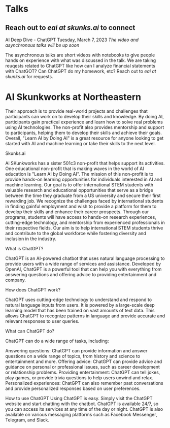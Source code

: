 # Talks  
## Reach out to *eai at skunks.ai* to connect

AI Deep Dive - ChatGPT  Tuesday, March 7, 2023
*The video and asynchronous talks will be up soon*

The asynchronous talks are short videos with notebooks to give people hands on experience with what was discussed in the talk.
We are taking reuqests related to ChatGPT like how can I analyze financial statements with ChatGOT? Can ChatGPT do my homework, etc?  Reach out to *eai at skunks.ai* for requests.


# AI Skunkworks at Northeastern

Their approach is to provide real-world projects and challenges that participants can work on to develop their skills and knowledge. By doing AI, participants gain practical experience and learn how to solve real problems using AI technologies. The non-profit also provides mentorship and support to participants, helping them to develop their skills and achieve their goals. Overall, "Learn AI by Doing AI" is a great resource for anyone looking to get started with AI and machine learning or take their skills to the next level.

Skunks.ai

Ai SKunkworks has a sister 501c3 non-profit that helps support its activities. One educational non-profit that is making waves in the world of AI education is "Learn AI by Doing AI". The mission of this non-profit is to provide hands-on learning opportunities for individuals interested in AI and machine learning. Our goal is to offer international STEM students with valuable research and educational opportunities that serve as a bridge between the time they graduate from a US university and secure their first rewarding job. We recognize the challenges faced by international students in finding gainful employment and wish to provide a platform for them to develop their skills and enhance their career prospects. Through our programs, students will have access to hands-on research experiences, cutting-edge technology, and mentorship from experienced professionals in their respective fields. Our aim is to help international STEM students thrive and contribute to the global workforce while fostering diversity and inclusion in the industry.

What is ChatGPT?

ChatGPT is an AI-powered chatbot that uses natural language processing to provide users with a wide range of services and assistance. Developed by OpenAI, ChatGPT is a powerful tool that can help you with everything from answering questions and offering advice to providing entertainment and company.

How does ChatGPT work?

ChatGPT uses cutting-edge technology to understand and respond to natural language inputs from users. It is powered by a large-scale deep learning model that has been trained on vast amounts of text data. This allows ChatGPT to recognize patterns in language and provide accurate and relevant responses to user queries.

What can ChatGPT do?

ChatGPT can do a wide range of tasks, including:

Answering questions: ChatGPT can provide information and answer questions on a wide range of topics, from history and science to entertainment and more.
Offering advice: ChatGPT can provide advice and guidance on personal or professional issues, such as career development or relationship problems.
Providing entertainment: ChatGPT can tell jokes, play games, or provide trivia questions to help users unwind and relax.
Personalized experiences: ChatGPT can also remember past conversations and provide personalized responses based on user preferences.

How to use ChatGPT
Using ChatGPT is easy. Simply visit the ChatGPT website and start chatting with the chatbot. ChatGPT is available 24/7, so you can access its services at any time of the day or night. ChatGPT is also available on various messaging platforms such as Facebook Messenger, Telegram, and Slack.
